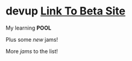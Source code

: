 # devup [Link To Beta Site](https://github.com/monXterious/devup)
My learning **POOL**

Plus some *new* jams!

More _jams_ to the list!
